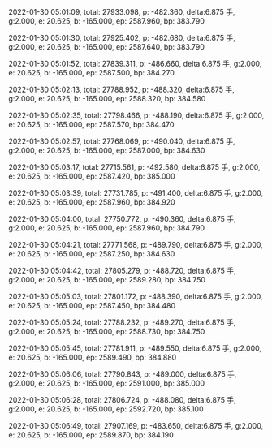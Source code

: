 2022-01-30 05:01:09, total: 27933.098, p: -482.360, delta:6.875 手, g:2.000, e: 20.625, b: -165.000, ep: 2587.960, bp: 383.790

2022-01-30 05:01:30, total: 27925.402, p: -482.680, delta:6.875 手, g:2.000, e: 20.625, b: -165.000, ep: 2587.640, bp: 383.790

2022-01-30 05:01:52, total: 27839.311, p: -486.660, delta:6.875 手, g:2.000, e: 20.625, b: -165.000, ep: 2587.500, bp: 384.270

2022-01-30 05:02:13, total: 27788.952, p: -488.320, delta:6.875 手, g:2.000, e: 20.625, b: -165.000, ep: 2588.320, bp: 384.580

2022-01-30 05:02:35, total: 27798.466, p: -488.190, delta:6.875 手, g:2.000, e: 20.625, b: -165.000, ep: 2587.570, bp: 384.470

2022-01-30 05:02:57, total: 27768.069, p: -490.040, delta:6.875 手, g:2.000, e: 20.625, b: -165.000, ep: 2587.000, bp: 384.630

2022-01-30 05:03:17, total: 27715.561, p: -492.580, delta:6.875 手, g:2.000, e: 20.625, b: -165.000, ep: 2587.420, bp: 385.000

2022-01-30 05:03:39, total: 27731.785, p: -491.400, delta:6.875 手, g:2.000, e: 20.625, b: -165.000, ep: 2587.960, bp: 384.920

2022-01-30 05:04:00, total: 27750.772, p: -490.360, delta:6.875 手, g:2.000, e: 20.625, b: -165.000, ep: 2587.960, bp: 384.790

2022-01-30 05:04:21, total: 27771.568, p: -489.790, delta:6.875 手, g:2.000, e: 20.625, b: -165.000, ep: 2587.250, bp: 384.630

2022-01-30 05:04:42, total: 27805.279, p: -488.720, delta:6.875 手, g:2.000, e: 20.625, b: -165.000, ep: 2589.280, bp: 384.750

2022-01-30 05:05:03, total: 27801.172, p: -488.390, delta:6.875 手, g:2.000, e: 20.625, b: -165.000, ep: 2587.450, bp: 384.480

2022-01-30 05:05:24, total: 27788.232, p: -489.270, delta:6.875 手, g:2.000, e: 20.625, b: -165.000, ep: 2588.730, bp: 384.750

2022-01-30 05:05:45, total: 27781.911, p: -489.550, delta:6.875 手, g:2.000, e: 20.625, b: -165.000, ep: 2589.490, bp: 384.880

2022-01-30 05:06:06, total: 27790.843, p: -489.000, delta:6.875 手, g:2.000, e: 20.625, b: -165.000, ep: 2591.000, bp: 385.000

2022-01-30 05:06:28, total: 27806.724, p: -488.080, delta:6.875 手, g:2.000, e: 20.625, b: -165.000, ep: 2592.720, bp: 385.100

2022-01-30 05:06:49, total: 27907.169, p: -483.650, delta:6.875 手, g:2.000, e: 20.625, b: -165.000, ep: 2589.870, bp: 384.190